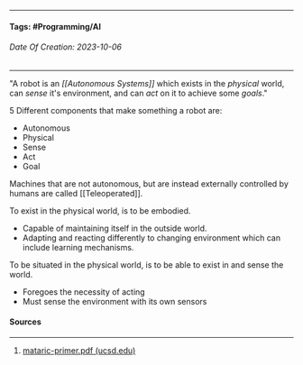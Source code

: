 __________________________________________________________________________
#### **Tags:** #Programming/AI
###### *Date Of Creation: 2023-10-06*
__________________________________________________________________________

"A robot is an *[[Autonomous Systems]]* which exists in the *physical* world, can *sense* it's environment, and can *act* on it to achieve some *goals*."

5 Different components that make something a robot are:
- Autonomous
- Physical
- Sense
- Act
- Goal

Machines that are not autonomous, but are instead externally controlled by humans are called [[Teleoperated]].

To exist in the physical world, is to be embodied.
- Capable of maintaining itself in the outside world. 
- Adapting and reacting differently to changing environment which can include learning mechanisms.

To be situated in the physical world, is to be able to exist in and sense the world.
- Foregoes the necessity of acting
- Must sense the environment with its own sensors
#### Sources
__________________________________________________________________________
1. [mataric-primer.pdf (ucsd.edu)](https://pages.ucsd.edu/~ehutchins/cogs8/mataric-primer.pdf)